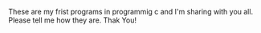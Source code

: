 These are my frist programs in programmig c and I'm sharing with you all. Please tell me how they are. Thak You!
